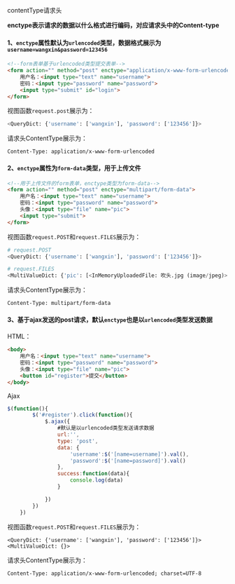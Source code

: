 contentType请求头

**enctype表示请求的数据以什么格式进行编码，对应请求头中的Content-type**

#### 1、`enctype`属性**默认**为`urlencoded`类型，数据格式展示为`username=wangxin&password=123456 `

```html
<!--form表单基于urlencoded类型提交表单-->
<form action="" method="post" enctype="application/x-www-form-urlencoded">
    用户名：<input type="text" name="username">
    密码：<input type="password" name="password">
    <input type="submit" id="login">
</form>
```

视图函数`request.post`展示为：

```python
<QueryDict: {'username': ['wangxin'], 'password': ['123456']}>
```

请求头ContentType展示为：

```
Content-Type: application/x-www-form-urlencoded
```



#### 2、`enctype`属性为`form-data`类型，用于上传文件

```html
<!--用于上传文件的form表单，enctype类型为form-data-->
<form action="" method="post" enctype="multipart/form-data">
    用户名：<input type="text" name="username">
    密码：<input type="password" name="password">
    头像：<input type="file" name="pic">
    <input type="submit">
</form>
```

视图函数`request.POST`和`request.FILES`展示为：

```python
# request.POST
<QueryDict: {'username': ['wangxin'], 'password': ['123456']}>

# request.FILES
<MultiValueDict: {'pic': [<InMemoryUploadedFile: 吹头.jpg (image/jpeg)>]}>
```

请求头ContentType展示为：

```
Content-Type: multipart/form-data
```



#### 3、基于ajax发送的post请求，默认`enctype`也是以`urlencoded`类型发送数据

HTML：

```html
<body>
    用户名：<input type="text" name="username">
    密码：<input type="password" name="password">
    头像：<input type="file" name="pic">
    <button id="register">提交</button>
</body>
```

Ajax

```javascript
$(function(){
        $('#register').click(function(){
            $.ajax({
                #默认是以urlencoded类型发送请求数据
                url:'',
                type: 'post',
                data: {
                    'username':$('[name=username]').val(),
                    'password':$('[name=password]').val()
                },
                success:function(data){
                    console.log(data)
                }

            })
        })
    })
```

视图函数`request.POST`和`request.FILES`展示为：

```
<QueryDict: {'username': ['wangxin'], 'password': ['123456']}>
<MultiValueDict: {}>
```

请求头ContentType展示为：

```
Content-Type: application/x-www-form-urlencoded; charset=UTF-8
```







